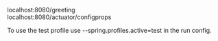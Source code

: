 localhost:8080/greeting  
localhost:8080/actuator/configprops

To use the test profile use --spring.profiles.active=test in the run config.